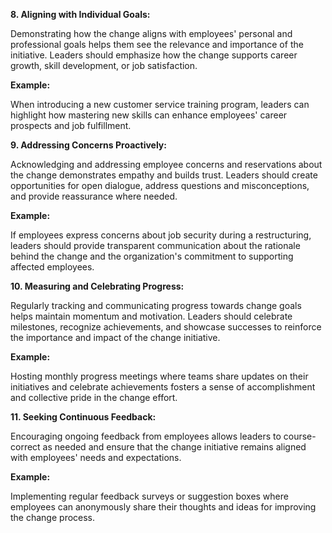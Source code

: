 
**8. Aligning with Individual Goals:**

Demonstrating how the change aligns with employees' personal and professional goals helps them see the relevance and importance of the initiative. Leaders should emphasize how the change supports career growth, skill development, or job satisfaction.

**Example:** 

When introducing a new customer service training program, leaders can highlight how mastering new skills can enhance employees' career prospects and job fulfillment.

**9. Addressing Concerns Proactively:**

Acknowledging and addressing employee concerns and reservations about the change demonstrates empathy and builds trust. Leaders should create opportunities for open dialogue, address questions and misconceptions, and provide reassurance where needed.

**Example:**

If employees express concerns about job security during a restructuring, leaders should provide transparent communication about the rationale behind the change and the organization's commitment to supporting affected employees.

**10. Measuring and Celebrating Progress:**

Regularly tracking and communicating progress towards change goals helps maintain momentum and motivation. Leaders should celebrate milestones, recognize achievements, and showcase successes to reinforce the importance and impact of the change initiative.

**Example:**

Hosting monthly progress meetings where teams share updates on their initiatives and celebrate achievements fosters a sense of accomplishment and collective pride in the change effort.

**11. Seeking Continuous Feedback:**

 Encouraging ongoing feedback from employees allows leaders to course-correct as needed and ensure that the change initiative remains aligned with employees' needs and expectations.

**Example:**

Implementing regular feedback surveys or suggestion boxes where employees can anonymously share their thoughts and ideas for improving the change process.
